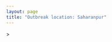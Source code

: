 ```yaml
---
layout: page
title: "Outbreak location: Saharanpur"
---
```

<div id="mapid">
<script src="https://buda-magenta.github.io/hazard_map/load_map.js"></script>
><script>
var marker_outbreak = L.marker([29.988077, 77.508130],{"autoPan": true}).addTo(map); marker_outbreak.bindTooltip("Saharanpur").openTooltip();

var circle_1 = L.circle([28.651718, 77.221939], {"pane": "markerPane", "color": "red", "fill": true, "fillOpacity": 0.2, "fillRule": "evenodd", "lineCap": "round", "lineJoin": "round", "opacity": 1.0, "radius": 339799, "stroke": true, "weight": 2}).addTo(map);
circle_1.bindTooltip("Delhi<br>rank: 1<br>hazard index: 0.084950")

var circle_2 = L.circle([29.938447, 78.145298], {"pane": "markerPane", "color": "red", "fill": true, "fillOpacity": 0.2, "fillRule": "evenodd", "lineCap": "round", "lineJoin": "round", "opacity": 1.0, "radius": 173431, "stroke": true, "weight": 2}).addTo(map);
circle_2.bindTooltip("Haridwar<br>rank: 2<br>hazard index: 0.043358")

var circle_3 = L.circle([30.325565, 78.043681], {"pane": "markerPane", "color": "red", "fill": true, "fillOpacity": 0.2, "fillRule": "evenodd", "lineCap": "round", "lineJoin": "round", "opacity": 1.0, "radius": 121815, "stroke": true, "weight": 2}).addTo(map);
circle_3.bindTooltip("Dehradun<br>rank: 3<br>hazard index: 0.030454")

var circle_4 = L.circle([29.869350, 77.890212], {"pane": "markerPane", "color": "red", "fill": true, "fillOpacity": 0.2, "fillRule": "evenodd", "lineCap": "round", "lineJoin": "round", "opacity": 1.0, "radius": 89999, "stroke": true, "weight": 2}).addTo(map);
circle_4.bindTooltip("Roorkee<br>rank: 4<br>hazard index: 0.022500")

var circle_5 = L.circle([30.909016, 75.851601], {"pane": "markerPane", "color": "red", "fill": true, "fillOpacity": 0.2, "fillRule": "evenodd", "lineCap": "round", "lineJoin": "round", "opacity": 1.0, "radius": 83690, "stroke": true, "weight": 2}).addTo(map);
circle_5.bindTooltip("Ludhiana<br>rank: 5<br>hazard index: 0.020923")

var circle_6 = L.circle([30.211200, 77.286390], {"pane": "markerPane", "color": "red", "fill": true, "fillOpacity": 0.2, "fillRule": "evenodd", "lineCap": "round", "lineJoin": "round", "opacity": 1.0, "radius": 59046, "stroke": true, "weight": 2}).addTo(map);
circle_6.bindTooltip("Yamunanagar<br>rank: 6<br>hazard index: 0.014762")

var circle_7 = L.circle([30.384367, 76.770421], {"pane": "markerPane", "color": "red", "fill": true, "fillOpacity": 0.2, "fillRule": "evenodd", "lineCap": "round", "lineJoin": "round", "opacity": 1.0, "radius": 54932, "stroke": true, "weight": 2}).addTo(map);
circle_7.bindTooltip("Ambala<br>rank: 7<br>hazard index: 0.013733")

var circle_8 = L.circle([30.733442, 76.779714], {"pane": "markerPane", "color": "red", "fill": true, "fillOpacity": 0.2, "fillRule": "evenodd", "lineCap": "round", "lineJoin": "round", "opacity": 1.0, "radius": 54853, "stroke": true, "weight": 2}).addTo(map);
circle_8.bindTooltip("Chandigarh<br>rank: 8<br>hazard index: 0.013713")

var circle_9 = L.circle([30.129326, 77.245483], {"pane": "markerPane", "color": "red", "fill": true, "fillOpacity": 0.2, "fillRule": "evenodd", "lineCap": "round", "lineJoin": "round", "opacity": 1.0, "radius": 54080, "stroke": true, "weight": 2}).addTo(map);
circle_9.bindTooltip("Jagadhri<br>rank: 9<br>hazard index: 0.013520")

var circle_10 = L.circle([29.500882, 77.348383], {"pane": "markerPane", "color": "red", "fill": true, "fillOpacity": 0.2, "fillRule": "evenodd", "lineCap": "round", "lineJoin": "round", "opacity": 1.0, "radius": 47805, "stroke": true, "weight": 2}).addTo(map);
circle_10.bindTooltip("Shamli<br>rank: 10<br>hazard index: 0.011951")

var circle_11 = L.circle([26.838100, 80.934600], {"pane": "markerPane", "color": "red", "fill": true, "fillOpacity": 0.2, "fillRule": "evenodd", "lineCap": "round", "lineJoin": "round", "opacity": 1.0, "radius": 38565, "stroke": true, "weight": 2}).addTo(map);
circle_11.bindTooltip("Lucknow<br>rank: 11<br>hazard index: 0.009641")

var circle_12 = L.circle([29.000653, 77.768229], {"pane": "markerPane", "color": "red", "fill": true, "fillOpacity": 0.2, "fillRule": "evenodd", "lineCap": "round", "lineJoin": "round", "opacity": 1.0, "radius": 35558, "stroke": true, "weight": 2}).addTo(map);
circle_12.bindTooltip("Meerut<br>rank: 12<br>hazard index: 0.008890")

var circle_13 = L.circle([31.292011, 75.568058], {"pane": "markerPane", "color": "red", "fill": true, "fillOpacity": 0.2, "fillRule": "evenodd", "lineCap": "round", "lineJoin": "round", "opacity": 1.0, "radius": 31237, "stroke": true, "weight": 2}).addTo(map);
circle_13.bindTooltip("Jalandhar<br>rank: 13<br>hazard index: 0.007809")

var circle_14 = L.circle([28.863842, 78.805778], {"pane": "markerPane", "color": "red", "fill": true, "fillOpacity": 0.2, "fillRule": "evenodd", "lineCap": "round", "lineJoin": "round", "opacity": 1.0, "radius": 31165, "stroke": true, "weight": 2}).addTo(map);
circle_14.bindTooltip("Moradabad<br>rank: 14<br>hazard index: 0.007791")

var circle_15 = L.circle([25.531031, 78.652689], {"pane": "markerPane", "color": "red", "fill": true, "fillOpacity": 0.2, "fillRule": "evenodd", "lineCap": "round", "lineJoin": "round", "opacity": 1.0, "radius": 23946, "stroke": true, "weight": 2}).addTo(map);
circle_15.bindTooltip("Jhansi<br>rank: 15<br>hazard index: 0.005987")

var circle_16 = L.circle([31.634308, 74.873679], {"pane": "markerPane", "color": "red", "fill": true, "fillOpacity": 0.2, "fillRule": "evenodd", "lineCap": "round", "lineJoin": "round", "opacity": 1.0, "radius": 21070, "stroke": true, "weight": 2}).addTo(map);
circle_16.bindTooltip("Amritsar<br>rank: 16<br>hazard index: 0.005268")

var circle_17 = L.circle([28.457876, 79.405571], {"pane": "markerPane", "color": "red", "fill": true, "fillOpacity": 0.2, "fillRule": "evenodd", "lineCap": "round", "lineJoin": "round", "opacity": 1.0, "radius": 14458, "stroke": true, "weight": 2}).addTo(map);
circle_17.bindTooltip("Bareilly<br>rank: 17<br>hazard index: 0.003615")

var circle_18 = L.circle([28.402979, 77.310384], {"pane": "markerPane", "color": "red", "fill": true, "fillOpacity": 0.2, "fillRule": "evenodd", "lineCap": "round", "lineJoin": "round", "opacity": 1.0, "radius": 13818, "stroke": true, "weight": 2}).addTo(map);
circle_18.bindTooltip("Faridabad<br>rank: 18<br>hazard index: 0.003455")

var circle_19 = L.circle([28.733400, 77.298600], {"pane": "markerPane", "color": "red", "fill": true, "fillOpacity": 0.2, "fillRule": "evenodd", "lineCap": "round", "lineJoin": "round", "opacity": 1.0, "radius": 12821, "stroke": true, "weight": 2}).addTo(map);
circle_19.bindTooltip("Loni<br>rank: 19<br>hazard index: 0.003205")

var circle_20 = L.circle([28.428262, 77.002700], {"pane": "markerPane", "color": "red", "fill": true, "fillOpacity": 0.2, "fillRule": "evenodd", "lineCap": "round", "lineJoin": "round", "opacity": 1.0, "radius": 11386, "stroke": true, "weight": 2}).addTo(map);
circle_20.bindTooltip("Gurgaon<br>rank: 20<br>hazard index: 0.002847")

var circle_21 = L.circle([29.448006, 77.740685], {"pane": "markerPane", "color": "red", "fill": true, "fillOpacity": 0.2, "fillRule": "evenodd", "lineCap": "round", "lineJoin": "round", "opacity": 1.0, "radius": 10964, "stroke": true, "weight": 2}).addTo(map);
circle_21.bindTooltip("Muzaffarnagar<br>rank: 21<br>hazard index: 0.002741")

var circle_22 = L.circle([30.209087, 76.339872], {"pane": "markerPane", "color": "red", "fill": true, "fillOpacity": 0.2, "fillRule": "evenodd", "lineCap": "round", "lineJoin": "round", "opacity": 1.0, "radius": 8738, "stroke": true, "weight": 2}).addTo(map);
circle_22.bindTooltip("Patiala<br>rank: 22<br>hazard index: 0.002185")

var circle_23 = L.circle([32.718561, 74.858092], {"pane": "markerPane", "color": "red", "fill": true, "fillOpacity": 0.2, "fillRule": "evenodd", "lineCap": "round", "lineJoin": "round", "opacity": 1.0, "radius": 7539, "stroke": true, "weight": 2}).addTo(map);
circle_23.bindTooltip("Jammu<br>rank: 23<br>hazard index: 0.001885")

var circle_24 = L.circle([28.570784, 77.327107], {"pane": "markerPane", "color": "red", "fill": true, "fillOpacity": 0.2, "fillRule": "evenodd", "lineCap": "round", "lineJoin": "round", "opacity": 1.0, "radius": 7322, "stroke": true, "weight": 2}).addTo(map);
circle_24.bindTooltip("Noida<br>rank: 24<br>hazard index: 0.001831")

var circle_25 = L.circle([31.104153, 77.170973], {"pane": "markerPane", "color": "red", "fill": true, "fillOpacity": 0.2, "fillRule": "evenodd", "lineCap": "round", "lineJoin": "round", "opacity": 1.0, "radius": 6962, "stroke": true, "weight": 2}).addTo(map);
circle_25.bindTooltip("Shimla<br>rank: 25<br>hazard index: 0.001741")

var circle_26 = L.circle([26.460914, 80.321759], {"pane": "markerPane", "color": "red", "fill": true, "fillOpacity": 0.2, "fillRule": "evenodd", "lineCap": "round", "lineJoin": "round", "opacity": 1.0, "radius": 6474, "stroke": true, "weight": 2}).addTo(map);
circle_26.bindTooltip("Kanpur<br>rank: 26<br>hazard index: 0.001619")

var circle_27 = L.circle([25.438130, 81.833800], {"pane": "markerPane", "color": "red", "fill": true, "fillOpacity": 0.2, "fillRule": "evenodd", "lineCap": "round", "lineJoin": "round", "opacity": 1.0, "radius": 5959, "stroke": true, "weight": 2}).addTo(map);
circle_27.bindTooltip("Allahabad<br>rank: 27<br>hazard index: 0.001490")

var circle_28 = L.circle([19.075990, 72.877393], {"pane": "markerPane", "color": "red", "fill": true, "fillOpacity": 0.2, "fillRule": "evenodd", "lineCap": "round", "lineJoin": "round", "opacity": 1.0, "radius": 5834, "stroke": true, "weight": 2}).addTo(map);
circle_28.bindTooltip("Mumbai<br>rank: 28<br>hazard index: 0.001459")

var circle_29 = L.circle([28.901090, 76.580193], {"pane": "markerPane", "color": "red", "fill": true, "fillOpacity": 0.2, "fillRule": "evenodd", "lineCap": "round", "lineJoin": "round", "opacity": 1.0, "radius": 5340, "stroke": true, "weight": 2}).addTo(map);
circle_29.bindTooltip("Rohtak<br>rank: 29<br>hazard index: 0.001335")

var circle_30 = L.circle([27.912633, 79.746563], {"pane": "markerPane", "color": "red", "fill": true, "fillOpacity": 0.2, "fillRule": "evenodd", "lineCap": "round", "lineJoin": "round", "opacity": 1.0, "radius": 4924, "stroke": true, "weight": 2}).addTo(map);
circle_30.bindTooltip("Shahjahanpur<br>rank: 30<br>hazard index: 0.001231")

var circle_31 = L.circle([30.883006, 75.869732], {"pane": "markerPane", "color": "red", "fill": true, "fillOpacity": 0.2, "fillRule": "evenodd", "lineCap": "round", "lineJoin": "round", "opacity": 1.0, "radius": 4910, "stroke": true, "weight": 2}).addTo(map);
circle_31.bindTooltip("S.A.S. Nagar<br>rank: 31<br>hazard index: 0.001228")

var circle_32 = L.circle([30.370469, 75.504017], {"pane": "markerPane", "color": "red", "fill": true, "fillOpacity": 0.2, "fillRule": "evenodd", "lineCap": "round", "lineJoin": "round", "opacity": 1.0, "radius": 4905, "stroke": true, "weight": 2}).addTo(map);
circle_32.bindTooltip("Barnala<br>rank: 32<br>hazard index: 0.001226")

var circle_33 = L.circle([30.533129, 75.880760], {"pane": "markerPane", "color": "red", "fill": true, "fillOpacity": 0.2, "fillRule": "evenodd", "lineCap": "round", "lineJoin": "round", "opacity": 1.0, "radius": 4234, "stroke": true, "weight": 2}).addTo(map);
circle_33.bindTooltip("Malerkotla<br>rank: 33<br>hazard index: 0.001059")

var circle_34 = L.circle([28.740613, 77.835426], {"pane": "markerPane", "color": "red", "fill": true, "fillOpacity": 0.2, "fillRule": "evenodd", "lineCap": "round", "lineJoin": "round", "opacity": 1.0, "radius": 4065, "stroke": true, "weight": 2}).addTo(map);
circle_34.bindTooltip("Hapur<br>rank: 34<br>hazard index: 0.001016")

var circle_35 = L.circle([28.794068, 79.185930], {"pane": "markerPane", "color": "red", "fill": true, "fillOpacity": 0.2, "fillRule": "evenodd", "lineCap": "round", "lineJoin": "round", "opacity": 1.0, "radius": 3921, "stroke": true, "weight": 2}).addTo(map);
circle_35.bindTooltip("Rampur<br>rank: 35<br>hazard index: 0.000980")

var circle_36 = L.circle([29.391275, 76.977167], {"pane": "markerPane", "color": "red", "fill": true, "fillOpacity": 0.2, "fillRule": "evenodd", "lineCap": "round", "lineJoin": "round", "opacity": 1.0, "radius": 3814, "stroke": true, "weight": 2}).addTo(map);
circle_36.bindTooltip("Panipat<br>rank: 36<br>hazard index: 0.000954")

var circle_37 = L.circle([29.680327, 76.989625], {"pane": "markerPane", "color": "red", "fill": true, "fillOpacity": 0.2, "fillRule": "evenodd", "lineCap": "round", "lineJoin": "round", "opacity": 1.0, "radius": 3419, "stroke": true, "weight": 2}).addTo(map);
circle_37.bindTooltip("Karnal<br>rank: 37<br>hazard index: 0.000855")

var circle_38 = L.circle([26.671329, 83.364583], {"pane": "markerPane", "color": "red", "fill": true, "fillOpacity": 0.2, "fillRule": "evenodd", "lineCap": "round", "lineJoin": "round", "opacity": 1.0, "radius": 3338, "stroke": true, "weight": 2}).addTo(map);
circle_38.bindTooltip("Gorakhpur<br>rank: 38<br>hazard index: 0.000835")

var circle_39 = L.circle([29.168807, 75.746110], {"pane": "markerPane", "color": "red", "fill": true, "fillOpacity": 0.2, "fillRule": "evenodd", "lineCap": "round", "lineJoin": "round", "opacity": 1.0, "radius": 3281, "stroke": true, "weight": 2}).addTo(map);
circle_39.bindTooltip("Hisar<br>rank: 39<br>hazard index: 0.000820")

var circle_40 = L.circle([28.923397, 78.488317], {"pane": "markerPane", "color": "red", "fill": true, "fillOpacity": 0.2, "fillRule": "evenodd", "lineCap": "round", "lineJoin": "round", "opacity": 1.0, "radius": 3226, "stroke": true, "weight": 2}).addTo(map);
circle_40.bindTooltip("Amroha<br>rank: 40<br>hazard index: 0.000807")

var circle_41 = L.circle([30.179115, 75.047102], {"pane": "markerPane", "color": "red", "fill": true, "fillOpacity": 0.2, "fillRule": "evenodd", "lineCap": "round", "lineJoin": "round", "opacity": 1.0, "radius": 3082, "stroke": true, "weight": 2}).addTo(map);
circle_41.bindTooltip("Bathinda<br>rank: 41<br>hazard index: 0.000771")

var circle_42 = L.circle([12.979120, 77.591300], {"pane": "markerPane", "color": "red", "fill": true, "fillOpacity": 0.2, "fillRule": "evenodd", "lineCap": "round", "lineJoin": "round", "opacity": 1.0, "radius": 3069, "stroke": true, "weight": 2}).addTo(map);
circle_42.bindTooltip("Bangalore<br>rank: 42<br>hazard index: 0.000767")

var circle_43 = L.circle([31.608574, 75.846442], {"pane": "markerPane", "color": "red", "fill": true, "fillOpacity": 0.2, "fillRule": "evenodd", "lineCap": "round", "lineJoin": "round", "opacity": 1.0, "radius": 3067, "stroke": true, "weight": 2}).addTo(map);
circle_43.bindTooltip("Hoshiarpur<br>rank: 43<br>hazard index: 0.000767")

var circle_44 = L.circle([29.003314, 77.016732], {"pane": "markerPane", "color": "red", "fill": true, "fillOpacity": 0.2, "fillRule": "evenodd", "lineCap": "round", "lineJoin": "round", "opacity": 1.0, "radius": 3058, "stroke": true, "weight": 2}).addTo(map);
circle_44.bindTooltip("Sonipat<br>rank: 44<br>hazard index: 0.000765")

var circle_45 = L.circle([28.753900, 77.399900], {"pane": "markerPane", "color": "red", "fill": true, "fillOpacity": 0.2, "fillRule": "evenodd", "lineCap": "round", "lineJoin": "round", "opacity": 1.0, "radius": 2775, "stroke": true, "weight": 2}).addTo(map);
circle_45.bindTooltip("Khora<br>rank: 45<br>hazard index: 0.000694")

var circle_46 = L.circle([28.793170, 76.139128], {"pane": "markerPane", "color": "red", "fill": true, "fillOpacity": 0.2, "fillRule": "evenodd", "lineCap": "round", "lineJoin": "round", "opacity": 1.0, "radius": 2633, "stroke": true, "weight": 2}).addTo(map);
circle_46.bindTooltip("Bhiwani<br>rank: 46<br>hazard index: 0.000658")

var circle_47 = L.circle([29.154148, 77.305954], {"pane": "markerPane", "color": "red", "fill": true, "fillOpacity": 0.2, "fillRule": "evenodd", "lineCap": "round", "lineJoin": "round", "opacity": 1.0, "radius": 2600, "stroke": true, "weight": 2}).addTo(map);
circle_47.bindTooltip("Baraut<br>rank: 47<br>hazard index: 0.000650")

var circle_48 = L.circle([22.541418, 88.357691], {"pane": "markerPane", "color": "red", "fill": true, "fillOpacity": 0.2, "fillRule": "evenodd", "lineCap": "round", "lineJoin": "round", "opacity": 1.0, "radius": 2590, "stroke": true, "weight": 2}).addTo(map);
circle_48.bindTooltip("Kolkata<br>rank: 48<br>hazard index: 0.000648")

var circle_49 = L.circle([25.335649, 83.007629], {"pane": "markerPane", "color": "red", "fill": true, "fillOpacity": 0.2, "fillRule": "evenodd", "lineCap": "round", "lineJoin": "round", "opacity": 1.0, "radius": 2480, "stroke": true, "weight": 2}).addTo(map);
circle_49.bindTooltip("Varanasi<br>rank: 49<br>hazard index: 0.000620")

var circle_50 = L.circle([25.565691, 80.063489], {"pane": "markerPane", "color": "red", "fill": true, "fillOpacity": 0.2, "fillRule": "evenodd", "lineCap": "round", "lineJoin": "round", "opacity": 1.0, "radius": 2430, "stroke": true, "weight": 2}).addTo(map);
circle_50.bindTooltip("Khanna<br>rank: 50<br>hazard index: 0.000608")

var circle_51 = L.circle([28.388861, 77.974798], {"pane": "markerPane", "color": "red", "fill": true, "fillOpacity": 0.2, "fillRule": "evenodd", "lineCap": "round", "lineJoin": "round", "opacity": 1.0, "radius": 2325, "stroke": true, "weight": 2}).addTo(map);
circle_51.bindTooltip("Bulandshahr<br>rank: 51<br>hazard index: 0.000581")

var circle_52 = L.circle([29.211757, 78.961731], {"pane": "markerPane", "color": "red", "fill": true, "fillOpacity": 0.2, "fillRule": "evenodd", "lineCap": "round", "lineJoin": "round", "opacity": 1.0, "radius": 2240, "stroke": true, "weight": 2}).addTo(map);
circle_52.bindTooltip("Kashipur<br>rank: 52<br>hazard index: 0.000560")

var circle_53 = L.circle([25.609324, 85.123525], {"pane": "markerPane", "color": "red", "fill": true, "fillOpacity": 0.2, "fillRule": "evenodd", "lineCap": "round", "lineJoin": "round", "opacity": 1.0, "radius": 2205, "stroke": true, "weight": 2}).addTo(map);
circle_53.bindTooltip("Patna<br>rank: 53<br>hazard index: 0.000551")

var circle_54 = L.circle([23.021624, 72.579707], {"pane": "markerPane", "color": "red", "fill": true, "fillOpacity": 0.2, "fillRule": "evenodd", "lineCap": "round", "lineJoin": "round", "opacity": 1.0, "radius": 2204, "stroke": true, "weight": 2}).addTo(map);
circle_54.bindTooltip("Ahmedabad<br>rank: 54<br>hazard index: 0.000551")

var circle_55 = L.circle([28.618753, 78.550874], {"pane": "markerPane", "color": "red", "fill": true, "fillOpacity": 0.2, "fillRule": "evenodd", "lineCap": "round", "lineJoin": "round", "opacity": 1.0, "radius": 2204, "stroke": true, "weight": 2}).addTo(map);
circle_55.bindTooltip("Sambhal<br>rank: 55<br>hazard index: 0.000551")

var circle_56 = L.circle([30.783987, 75.160574], {"pane": "markerPane", "color": "red", "fill": true, "fillOpacity": 0.2, "fillRule": "evenodd", "lineCap": "round", "lineJoin": "round", "opacity": 1.0, "radius": 2156, "stroke": true, "weight": 2}).addTo(map);
circle_56.bindTooltip("Moga<br>rank: 56<br>hazard index: 0.000539")

var circle_57 = L.circle([27.175255, 78.009816], {"pane": "markerPane", "color": "red", "fill": true, "fillOpacity": 0.2, "fillRule": "evenodd", "lineCap": "round", "lineJoin": "round", "opacity": 1.0, "radius": 2149, "stroke": true, "weight": 2}).addTo(map);
circle_57.bindTooltip("Agra<br>rank: 57<br>hazard index: 0.000537")

var circle_58 = L.circle([17.388786, 78.461065], {"pane": "markerPane", "color": "red", "fill": true, "fillOpacity": 0.2, "fillRule": "evenodd", "lineCap": "round", "lineJoin": "round", "opacity": 1.0, "radius": 2148, "stroke": true, "weight": 2}).addTo(map);
circle_58.bindTooltip("Hyderabad<br>rank: 58<br>hazard index: 0.000537")

var circle_59 = L.circle([26.915458, 75.818982], {"pane": "markerPane", "color": "red", "fill": true, "fillOpacity": 0.2, "fillRule": "evenodd", "lineCap": "round", "lineJoin": "round", "opacity": 1.0, "radius": 2085, "stroke": true, "weight": 2}).addTo(map);
circle_59.bindTooltip("Jaipur<br>rank: 59<br>hazard index: 0.000521")

var circle_60 = L.circle([30.885100, 74.660141], {"pane": "markerPane", "color": "red", "fill": true, "fillOpacity": 0.2, "fillRule": "evenodd", "lineCap": "round", "lineJoin": "round", "opacity": 1.0, "radius": 2054, "stroke": true, "weight": 2}).addTo(map);
circle_60.bindTooltip("Firozpur<br>rank: 60<br>hazard index: 0.000514")

var circle_61 = L.circle([28.660965, 76.834676], {"pane": "markerPane", "color": "red", "fill": true, "fillOpacity": 0.2, "fillRule": "evenodd", "lineCap": "round", "lineJoin": "round", "opacity": 1.0, "radius": 2038, "stroke": true, "weight": 2}).addTo(map);
circle_61.bindTooltip("Bahadurgarh<br>rank: 61<br>hazard index: 0.000510")

var circle_62 = L.circle([27.876990, 78.137290], {"pane": "markerPane", "color": "red", "fill": true, "fillOpacity": 0.2, "fillRule": "evenodd", "lineCap": "round", "lineJoin": "round", "opacity": 1.0, "radius": 1966, "stroke": true, "weight": 2}).addTo(map);
circle_62.bindTooltip("Aligarh<br>rank: 62<br>hazard index: 0.000492")

var circle_63 = L.circle([28.826162, 77.541656], {"pane": "markerPane", "color": "red", "fill": true, "fillOpacity": 0.2, "fillRule": "evenodd", "lineCap": "round", "lineJoin": "round", "opacity": 1.0, "radius": 1905, "stroke": true, "weight": 2}).addTo(map);
circle_63.bindTooltip("Modinagar<br>rank: 63<br>hazard index: 0.000476")

var circle_64 = L.circle([13.083694, 80.270186], {"pane": "markerPane", "color": "red", "fill": true, "fillOpacity": 0.2, "fillRule": "evenodd", "lineCap": "round", "lineJoin": "round", "opacity": 1.0, "radius": 1872, "stroke": true, "weight": 2}).addTo(map);
circle_64.bindTooltip("Chennai<br>rank: 64<br>hazard index: 0.000468")

var circle_65 = L.circle([18.521428, 73.854454], {"pane": "markerPane", "color": "red", "fill": true, "fillOpacity": 0.2, "fillRule": "evenodd", "lineCap": "round", "lineJoin": "round", "opacity": 1.0, "radius": 1827, "stroke": true, "weight": 2}).addTo(map);
circle_65.bindTooltip("Pune<br>rank: 65<br>hazard index: 0.000457")

var circle_66 = L.circle([29.301826, 76.338471], {"pane": "markerPane", "color": "red", "fill": true, "fillOpacity": 0.2, "fillRule": "evenodd", "lineCap": "round", "lineJoin": "round", "opacity": 1.0, "radius": 1724, "stroke": true, "weight": 2}).addTo(map);
circle_66.bindTooltip("Jind<br>rank: 66<br>hazard index: 0.000431")

var circle_67 = L.circle([29.993039, 76.829223], {"pane": "markerPane", "color": "red", "fill": true, "fillOpacity": 0.2, "fillRule": "evenodd", "lineCap": "round", "lineJoin": "round", "opacity": 1.0, "radius": 1701, "stroke": true, "weight": 2}).addTo(map);
circle_67.bindTooltip("Thanesar<br>rank: 67<br>hazard index: 0.000425")

var circle_68 = L.circle([29.822821, 76.378310], {"pane": "markerPane", "color": "red", "fill": true, "fillOpacity": 0.2, "fillRule": "evenodd", "lineCap": "round", "lineJoin": "round", "opacity": 1.0, "radius": 1599, "stroke": true, "weight": 2}).addTo(map);
circle_68.bindTooltip("Kaithal<br>rank: 68<br>hazard index: 0.000400")

var circle_69 = L.circle([30.145054, 74.195660], {"pane": "markerPane", "color": "red", "fill": true, "fillOpacity": 0.2, "fillRule": "evenodd", "lineCap": "round", "lineJoin": "round", "opacity": 1.0, "radius": 1566, "stroke": true, "weight": 2}).addTo(map);
circle_69.bindTooltip("Abohar<br>rank: 69<br>hazard index: 0.000392")

var circle_70 = L.circle([28.651718, 77.221939], {"pane": "markerPane", "color": "red", "fill": true, "fillOpacity": 0.2, "fillRule": "evenodd", "lineCap": "round", "lineJoin": "round", "opacity": 1.0, "radius": 1561, "stroke": true, "weight": 2}).addTo(map);
circle_70.bindTooltip("Dehri<br>rank: 70<br>hazard index: 0.000390")

var circle_71 = L.circle([27.338577, 80.097526], {"pane": "markerPane", "color": "red", "fill": true, "fillOpacity": 0.2, "fillRule": "evenodd", "lineCap": "round", "lineJoin": "round", "opacity": 1.0, "radius": 1534, "stroke": true, "weight": 2}).addTo(map);
circle_71.bindTooltip("Hardoi<br>rank: 71<br>hazard index: 0.000384")

var circle_72 = L.circle([28.015929, 73.317137], {"pane": "markerPane", "color": "red", "fill": true, "fillOpacity": 0.2, "fillRule": "evenodd", "lineCap": "round", "lineJoin": "round", "opacity": 1.0, "radius": 1249, "stroke": true, "weight": 2}).addTo(map);
circle_72.bindTooltip("Bikaner<br>rank: 72<br>hazard index: 0.000312")

var circle_73 = L.circle([15.398403, 73.812918], {"pane": "markerPane", "color": "red", "fill": true, "fillOpacity": 0.2, "fillRule": "evenodd", "lineCap": "round", "lineJoin": "round", "opacity": 1.0, "radius": 1089, "stroke": true, "weight": 2}).addTo(map);
circle_73.bindTooltip("Vasco Da Gama<br>rank: 73<br>hazard index: 0.000272")

var circle_74 = L.circle([26.250000, 81.250000], {"pane": "markerPane", "color": "red", "fill": true, "fillOpacity": 0.2, "fillRule": "evenodd", "lineCap": "round", "lineJoin": "round", "opacity": 1.0, "radius": 1076, "stroke": true, "weight": 2}).addTo(map);
circle_74.bindTooltip("Rae Bareli<br>rank: 74<br>hazard index: 0.000269")

var circle_75 = L.circle([26.180598, 91.753943], {"pane": "markerPane", "color": "red", "fill": true, "fillOpacity": 0.2, "fillRule": "evenodd", "lineCap": "round", "lineJoin": "round", "opacity": 1.0, "radius": 1070, "stroke": true, "weight": 2}).addTo(map);
circle_75.bindTooltip("Guwahati<br>rank: 75<br>hazard index: 0.000268")

var circle_76 = L.circle([28.176959, 77.373112], {"pane": "markerPane", "color": "red", "fill": true, "fillOpacity": 0.2, "fillRule": "evenodd", "lineCap": "round", "lineJoin": "round", "opacity": 1.0, "radius": 1063, "stroke": true, "weight": 2}).addTo(map);
circle_76.bindTooltip("Palwal<br>rank: 76<br>hazard index: 0.000266")

var circle_77 = L.circle([32.301710, 75.658642], {"pane": "markerPane", "color": "red", "fill": true, "fillOpacity": 0.2, "fillRule": "evenodd", "lineCap": "round", "lineJoin": "round", "opacity": 1.0, "radius": 1006, "stroke": true, "weight": 2}).addTo(map);
circle_77.bindTooltip("Pathankot<br>rank: 77<br>hazard index: 0.000252")

var circle_78 = L.circle([26.148658, 85.340013], {"pane": "markerPane", "color": "red", "fill": true, "fillOpacity": 0.2, "fillRule": "evenodd", "lineCap": "round", "lineJoin": "round", "opacity": 1.0, "radius": 975, "stroke": true, "weight": 2}).addTo(map);
circle_78.bindTooltip("Muzaffarpur<br>rank: 78<br>hazard index: 0.000244")

var circle_79 = L.circle([34.074744, 74.820444], {"pane": "markerPane", "color": "red", "fill": true, "fillOpacity": 0.2, "fillRule": "evenodd", "lineCap": "round", "lineJoin": "round", "opacity": 1.0, "radius": 955, "stroke": true, "weight": 2}).addTo(map);
circle_79.bindTooltip("Srinagar<br>rank: 79<br>hazard index: 0.000239")

var circle_80 = L.circle([23.258486, 77.401989], {"pane": "markerPane", "color": "red", "fill": true, "fillOpacity": 0.2, "fillRule": "evenodd", "lineCap": "round", "lineJoin": "round", "opacity": 1.0, "radius": 947, "stroke": true, "weight": 2}).addTo(map);
circle_80.bindTooltip("Bhopal<br>rank: 80<br>hazard index: 0.000237")

var circle_81 = L.circle([26.203725, 78.157363], {"pane": "markerPane", "color": "red", "fill": true, "fillOpacity": 0.2, "fillRule": "evenodd", "lineCap": "round", "lineJoin": "round", "opacity": 1.0, "radius": 912, "stroke": true, "weight": 2}).addTo(map);
circle_81.bindTooltip("Gwalior<br>rank: 81<br>hazard index: 0.000228")

var circle_82 = L.circle([21.149813, 79.082056], {"pane": "markerPane", "color": "red", "fill": true, "fillOpacity": 0.2, "fillRule": "evenodd", "lineCap": "round", "lineJoin": "round", "opacity": 1.0, "radius": 888, "stroke": true, "weight": 2}).addTo(map);
circle_82.bindTooltip("Nagpur<br>rank: 82<br>hazard index: 0.000222")

var circle_83 = L.circle([27.177366, 78.389912], {"pane": "markerPane", "color": "red", "fill": true, "fillOpacity": 0.2, "fillRule": "evenodd", "lineCap": "round", "lineJoin": "round", "opacity": 1.0, "radius": 880, "stroke": true, "weight": 2}).addTo(map);
circle_83.bindTooltip("Firozabad<br>rank: 83<br>hazard index: 0.000220")

var circle_84 = L.circle([20.266777, 85.843559], {"pane": "markerPane", "color": "red", "fill": true, "fillOpacity": 0.2, "fillRule": "evenodd", "lineCap": "round", "lineJoin": "round", "opacity": 1.0, "radius": 865, "stroke": true, "weight": 2}).addTo(map);
circle_84.bindTooltip("Bhubaneswar<br>rank: 84<br>hazard index: 0.000216")

var circle_85 = L.circle([27.633333, 77.583333], {"pane": "markerPane", "color": "red", "fill": true, "fillOpacity": 0.2, "fillRule": "evenodd", "lineCap": "round", "lineJoin": "round", "opacity": 1.0, "radius": 824, "stroke": true, "weight": 2}).addTo(map);
circle_85.bindTooltip("Mathura<br>rank: 85<br>hazard index: 0.000206")

var circle_86 = L.circle([27.504639, 80.829466], {"pane": "markerPane", "color": "red", "fill": true, "fillOpacity": 0.2, "fillRule": "evenodd", "lineCap": "round", "lineJoin": "round", "opacity": 1.0, "radius": 814, "stroke": true, "weight": 2}).addTo(map);
circle_86.bindTooltip("Sitapur<br>rank: 86<br>hazard index: 0.000204")

var circle_87 = L.circle([23.370035, 85.325013], {"pane": "markerPane", "color": "red", "fill": true, "fillOpacity": 0.2, "fillRule": "evenodd", "lineCap": "round", "lineJoin": "round", "opacity": 1.0, "radius": 787, "stroke": true, "weight": 2}).addTo(map);
circle_87.bindTooltip("Ranchi<br>rank: 87<br>hazard index: 0.000197")

var circle_88 = L.circle([28.195647, 76.616518], {"pane": "markerPane", "color": "red", "fill": true, "fillOpacity": 0.2, "fillRule": "evenodd", "lineCap": "round", "lineJoin": "round", "opacity": 1.0, "radius": 770, "stroke": true, "weight": 2}).addTo(map);
circle_88.bindTooltip("Rewari<br>rank: 88<br>hazard index: 0.000193")

var circle_89 = L.circle([31.385241, 75.305523], {"pane": "markerPane", "color": "red", "fill": true, "fillOpacity": 0.2, "fillRule": "evenodd", "lineCap": "round", "lineJoin": "round", "opacity": 1.0, "radius": 729, "stroke": true, "weight": 2}).addTo(map);
circle_89.bindTooltip("Kapurthala<br>rank: 89<br>hazard index: 0.000182")

var circle_90 = L.circle([25.603508, 83.507454], {"pane": "markerPane", "color": "red", "fill": true, "fillOpacity": 0.2, "fillRule": "evenodd", "lineCap": "round", "lineJoin": "round", "opacity": 1.0, "radius": 710, "stroke": true, "weight": 2}).addTo(map);
circle_90.bindTooltip("Ghazipur<br>rank: 90<br>hazard index: 0.000178")

var circle_91 = L.circle([26.698885, 88.320030], {"pane": "markerPane", "color": "red", "fill": true, "fillOpacity": 0.2, "fillRule": "evenodd", "lineCap": "round", "lineJoin": "round", "opacity": 1.0, "radius": 694, "stroke": true, "weight": 2}).addTo(map);
circle_91.bindTooltip("Bagdogra<br>rank: 91<br>hazard index: 0.000174")

var circle_92 = L.circle([22.720362, 75.868200], {"pane": "markerPane", "color": "red", "fill": true, "fillOpacity": 0.2, "fillRule": "evenodd", "lineCap": "round", "lineJoin": "round", "opacity": 1.0, "radius": 656, "stroke": true, "weight": 2}).addTo(map);
circle_92.bindTooltip("Indore<br>rank: 92<br>hazard index: 0.000164")

var circle_93 = L.circle([21.170200, 72.831100], {"pane": "markerPane", "color": "red", "fill": true, "fillOpacity": 0.2, "fillRule": "evenodd", "lineCap": "round", "lineJoin": "round", "opacity": 1.0, "radius": 656, "stroke": true, "weight": 2}).addTo(map);
circle_93.bindTooltip("Surat<br>rank: 93<br>hazard index: 0.000164")

var circle_94 = L.circle([23.795281, 86.430964], {"pane": "markerPane", "color": "red", "fill": true, "fillOpacity": 0.2, "fillRule": "evenodd", "lineCap": "round", "lineJoin": "round", "opacity": 1.0, "radius": 613, "stroke": true, "weight": 2}).addTo(map);
circle_94.bindTooltip("Dhanbad<br>rank: 94<br>hazard index: 0.000153")

var circle_95 = L.circle([26.083143, 86.032571], {"pane": "markerPane", "color": "red", "fill": true, "fillOpacity": 0.2, "fillRule": "evenodd", "lineCap": "round", "lineJoin": "round", "opacity": 1.0, "radius": 587, "stroke": true, "weight": 2}).addTo(map);
circle_95.bindTooltip("Darbhanga<br>rank: 95<br>hazard index: 0.000147")

var circle_96 = L.circle([25.773344, 84.784977], {"pane": "markerPane", "color": "red", "fill": true, "fillOpacity": 0.2, "fillRule": "evenodd", "lineCap": "round", "lineJoin": "round", "opacity": 1.0, "radius": 578, "stroke": true, "weight": 2}).addTo(map);
circle_96.bindTooltip("Chapra<br>rank: 96<br>hazard index: 0.000145")

var circle_97 = L.circle([28.488378, 78.735249], {"pane": "markerPane", "color": "red", "fill": true, "fillOpacity": 0.2, "fillRule": "evenodd", "lineCap": "round", "lineJoin": "round", "opacity": 1.0, "radius": 567, "stroke": true, "weight": 2}).addTo(map);
circle_97.bindTooltip("Chandausi<br>rank: 97<br>hazard index: 0.000142")

var circle_98 = L.circle([9.931308, 76.267414], {"pane": "markerPane", "color": "red", "fill": true, "fillOpacity": 0.2, "fillRule": "evenodd", "lineCap": "round", "lineJoin": "round", "opacity": 1.0, "radius": 567, "stroke": true, "weight": 2}).addTo(map);
circle_98.bindTooltip("Kochi<br>rank: 98<br>hazard index: 0.000142")

var circle_99 = L.circle([29.214460, 79.527918], {"pane": "markerPane", "color": "red", "fill": true, "fillOpacity": 0.2, "fillRule": "evenodd", "lineCap": "round", "lineJoin": "round", "opacity": 1.0, "radius": 551, "stroke": true, "weight": 2}).addTo(map);
circle_99.bindTooltip("Haldwani<br>rank: 99<br>hazard index: 0.000138")

var circle_100 = L.circle([27.639077, 76.614452], {"pane": "markerPane", "color": "red", "fill": true, "fillOpacity": 0.2, "fillRule": "evenodd", "lineCap": "round", "lineJoin": "round", "opacity": 1.0, "radius": 544, "stroke": true, "weight": 2}).addTo(map);
circle_100.bindTooltip("Alwar<br>rank: 100<br>hazard index: 0.000136")
</script>
</div>